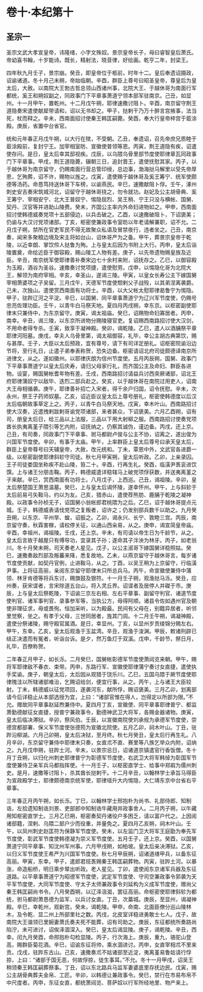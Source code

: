 # 卷十·本纪第十

## 圣宗一

圣宗文武大孝宣皇帝，讳隆绪，小字文殊奴。景宗皇帝长子，母曰睿智皇后萧氏。帝幼喜书翰，十岁能诗。既长，精射法，晓音律，好绘画。乾亨二年，封梁王。

四年秋九月壬子，景宗崩。癸丑，即皇帝位于柩前，时年十二。皇后奉遗诏摄政，诏谕诸道。冬十月己未朔，帝始临朝。辛酉，群臣上尊号曰昭圣皇帝，尊皇后为皇太后，大赦。以南院大王勃古哲总领山西诸州事，北院大王、于越休哥为南面行军都统，奚王和朔奴副之，同政事门下平章事萧道宁领本部军驻南京。己丑，如显州。十一月甲午，置乾州。十二月戊午朔，耶律速撒讨阻卜。辛酉，南京留守荆王道隐奏宋遣使献犀带请和，诏以无书却之。甲子，挞剌干乃万十醉言宫掖事，法当死，杖而释之。辛未，西南面招讨使秦王韩匡嗣薨。癸酉，奉大行皇帝梓宫于菆涂殿。庚辰，省置中台省官。

统和元年春正月戊午朔，以大行在殡，不受朝。乙丑，奉遗诏，召先帝庶兄质睦于菆涂殿前，复封宁王。加宰相室昉、宣徽使普领等恩。丙寅，荆王道隐有疾，诏遣使存问。是日，皇太后幸其邸视疾。戊辰，以乌隈乌骨里部节度使耶律章瓦同政事门下平章事。甲戌，荆王道隐薨，辍朝三日，追封晋王，遣使抚慰其家。丙子，以于越休哥为南京留守，仍赐南面行营总管印绶，总边事，渤海挞马解里以受先帝厚恩，乞殉葬，诏不许，赐物以旌之。戊寅，遣使赐于越休哥及奚王筹宁、统军使颇德等汤药。命恳笃持送休哥下车榜，以谕燕民。辛巳，速撒献阻卜俘。壬午，涿州刺史安吉奏宋筑城河北，诏留守于越休哥挠之，勿令就功。赵妃及公主胡骨典、奚王筹宁、宰相安宁、北大王普奴宁、惕隐屈烈、吴王稍、宁王只没与横帐、国舅、契丹、汉官等并进助山陵费。癸未，齐国公主率内外命妇进物如之。甲申，西南面招讨使韩德威奏党项十五部侵边，以兵击破之。乙酉，以速撒破阻卜，下诏褒美；仍谕与大汉讨党项诸部。丁亥，枢密使兼政事令室昉以年老请解兼职，诏不允。二月戊子朔，禁所在官吏军民不得无故聚众私语及冒禁夜行，违者坐之。己丑，南京奏，闻宋多聚粮边境及宋主将如台山，诏休哥严为之备。甲午，葬景宗皇帝于乾陵，以近幸朗、掌饮伶人挞鲁为殉。上与皇太后因为书附上大行。丙申，皇太后诣陵置奠，命绘近臣于御容殿，赐山陵工人物有差。庚子，以先帝遗物赐皇族及近臣。辛丑，南京统军使耶律善补奏宋边七十余村来附，诏抚存之。乙巳，以御容殿为玉殿，酒谷为圣谷。速撒奏讨党项捷，遣使慰劳。戊申，以惕隐化哥为北院大王，解领为南府宰相。辛亥，幸圣山，遂谒三陵。甲寅，以皇女长寿公主下嫁国舅宰相萧婆项之子吴留。三月戊午，天德军节度使颓剌父子战殁，以其弟涅离袭爵。己未，次独山。遣使赏西南面有功将士。辛酉，以大父帐太慰耶律曷鲁宁为惕隐。甲子，驻跸辽河之平淀。辛巳，以国舅、同平章事萧道宁为辽兴军节度使，仍赐号忠亮佐理功臣。壬午，以青牛白马祭天地。夏四月丙戌朔，幸东京。以枢密副使耶律末只兼侍中，为东京留守。庚寅，谒太祖庙。癸巳，诏赐物命妇寡居者。丙申，南幸。辛丑，谒三陵，以东京所进物分赐陵寝官吏。复诏赐西南路招讨使大汉剑，不用命者得专杀。壬寅，致享于凝神殿。癸卯，谒乾陵。乙巳，遣人以酒脯祭平章耶律河阳墓。庚戌，幸夫人乌骨里第，谒太祖御容，礼毕，幸公主胡古典第饮，赐与甚厚。壬子，大臣以太后预政，宜有尊号，请下有司详定册礼。诏枢密院谕沿边节将，至行礼日，止遣子弟奉表称贺，恐失边备。枢密请诏北府司徒颇德译南京所进律文，从之。遂如徽州。以耶律庆朗为信州节度使。五月丙辰朔，国舅、政事门下平章事萧道宁以皇太后庆寿，请归父母家行礼，而齐国公主及命妇、群臣各进物。设宴，赐国舅帐耆年物有差。壬戌，西南路招讨请益兵讨西突厥诸部，诏北王府耶律蒲奴宁以敌毕、迭烈二部兵赴之。癸亥，以于越休哥在南院过用吏人，诏南大王毋相循袭。庚午，耶律善补招亡入宋者，得千余户归国，诏令抚慰。辛未，次永州，祭王子药师奴墓。乙亥，诏近臣议皇太后上尊号册礼，枢密使韩德度以后汉太后临朝故事草定上之。丙子，以青牛白马祭天地。戊寅，幸木叶山。西南路招讨使大汉奏，近遣拽剌跋剌哥谕党项诸部，来者甚众，下诏褒美。六月乙酉朔，诏有司，册皇太后日，给三品以上法服，三品以下用大射柳之服。西南路招讨使奏党项酋长执夷离堇子隈引等乞内附，诏抚纳之，仍察其诚伪，谨边备。丙戌，还上京。己丑，有司奏，同政事门下平章事、驸马都尉卢俊与公主不协，诏离之，遂出俊为兴国军节度使。辛卯，有事于太庙。甲午，上率群臣上皇太后尊号曰承天皇太后，群臣上皇帝尊号曰天辅皇帝，大赦，改元统和。丁未，覃恩中外，文武官各进爵一级。以枢密副使耶律斜轸守司徒。秋七月甲寅朔，皇太后听政。乙卯，上亲录囚。王子司徒娄国坐称疾不赴山陵，笞二十。辛酉，行再生礼。癸酉，临潢尹褭衮进饮馔。上与诸王分朋击鞠。丙子，韩德威遣详稳辖马上破党项俘获数，并送夷离堇之子来献。辛巳，赏西南面有功将士。八月戊子，上西巡。己丑，谒祖陵。辛卯，皇太后祭楚国王萧思温墓。癸巳，上与皇太后谒怀陵，遂幸怀州。甲午，上与斜轸于太后前易弓矢鞍马，约以为友。己亥，猎赤山，遣使荐熊肪、鹿脯于乾陵之凝神殿。以政事令孙桢无子，诏国舅小翁帐郎君桃隈为之后。乙巳，诏于越休哥提点元城。壬子，韩德威表请伐党项之复叛者，诏许之；仍发别部兵数千以助之。九月癸丑朔，以东京、平州旱、蝗，诏振之。乙卯，谒永兴、长宁、敦睦三宫。丙辰，南京留守奏，秋霖害稼，请权停关征，以通山西籴易，从之。庚申，谒宣简皇帝庙。辛酉，幸祖州，谒祖陵。壬戌，还上京。辛未，有司请以帝生日为千龄节，从之。皇太后言故于越屋只有傅导功，宜录其子孙；遂命其子泮泱为林牙。丙子，如老翁川。冬十月癸未朔，司天奏老人星见。戊子，以公主淑哥下嫁国舅详稳照姑。癸巳，速撒奏敌烈部及叛蕃来降，悉复故地。乙未，以燕京留守于越休哥言，每岁诸节度使贡献，如契丹官例，止进鞍马，从之。丁酉，以吴王稍为上京留守，行临潢尹事。上将征高丽，亲阅东京留守耶律末只所总兵马。丙午，命宣徽使兼侍中蒲领、林牙肯德等将兵东讨，赐旗鼓及银符。十一月壬子朔，观渔挞马泺。癸丑，应州奏，获宋谍者，言宋除道五台山，将入灵丘界。诏谍者及居停人并磔于市。庚辰，上与皇太后祭乾陵，下诏谕三京左右相、左右平章事、副留守判官、诸道节度使判官、诸军事判官、录事参军等，当执公方，毋得阿顺。诸县令佐如遇州官及朝使非理征求，毋或畏徇。恒加采听，以为殿最。民间有父母在，别籍异居者，听邻里觉察，坐之。有孝于父母，三世同居者，旌其门闾。十二月壬午朔，谒凝神殿，遣使分祭诸陵，赐守殿官属酒。是日，幸显州。丁亥，以显州岁贡绫锦分赐左右。甲午，东幸。乙亥，皇太后观渔于玉盆湾。辛丑，观渔于浚渊。甲辰，敕诸刑辟已结正决遣而有冤者，听诣台诉。是夕，然万鱼灯于双溪。戊申，千龄节，祭日月，礼毕，百僚称贺。

二年春正月甲子，如长泺。二月癸巳，国舅帐彰德军节度使萧闼览来朝。甲午，赐将军耶律敌不春衣、束带。丙申，东路行军、宣徽使耶律蒲宁奏讨女直捷，遣使执手奖谕。庚子，朝皇太后，太后因从观猎于饶乐川。乙巳，五国乌隈于厥节度使耶律隗洼以所辖诸部难治，乞赐诏给剑，便宜行事，从之。丙午，上与诸王大臣较射。丁未，韩德威以征党项回，遂袭河东，献所俘，赐诏褒美。三月乙卯，划离部请今后详稳止从本部选授为宜，上曰：“诸部官惟在得人，岂得定以所部为限。”不允。赠故同平章事赵延煦兼侍中。夏四月丁亥，宣徽使、同平章事耶律普宁、都监萧勤德献征女直捷，授普宁兼政事令，勤德神武卫大将军，各赐金器诸物。庚寅，皇太后临决滞狱。辛卯，祭风伯。壬辰，以宣徽南院使刘承规为承德军节度使，崇德宫都部署、保义军节度使张德筠为宣徽北院使。五月乙卯，祠木叶山。丁丑，驻跸沿柳湖。六月己卯朔，皇太后决狱，至月终。秋七月癸丑，皇太后行再生礼。八月辛卯，东京留守兼侍中耶律末只奏，女直朮不直、赛里等八族乞举众内附，诏纳之。九月戊申朔，驻跸土河。辛未，以景宗忌日，诏诸道京镇遣官行香饭僧。冬十月丁丑朔，以归化州刺史耶律普宁为彰德军节度使，右武卫大将军韩倬为彰国军节度使兼侍卫亲军兵马都指挥使。十一月壬子，以枢密直学士、给事中郑嘏为儒州刺史。是月，速撒等讨阻卜，杀其酋长挞剌干。十二月辛丑，以翰林学士承旨马得臣为宣政殿学士，耶律颇德南京统军使，耶律瑶升大内惕隐，大仁靖东京中台省右平章事。

三年春正月丙午朔，如长泺。丁巳，以翰林学士邢抱朴为尚书、礼部侍郎、知制诰，左拾遗知制诰刘景、吏部郎中知制诰牛藏用并政事舍人。二月丙子朔，以牛藏用知枢密直学士。三月乙巳朔，枢密奏契丹诸役户多困乏，请以富户代之。上因阅诸部籍，涅剌、乌隈二部户少而役重，并量免之。夏四月乙亥朔，祠木叶山。壬午，以凤州刺史赵匡符为保静军节度使。癸未，以左监门卫大将军王庭勖为奉先军节度使，彰武军节度使韩德凝为崇义军节度使。五月壬子，还上京。癸酉，以国舅萧道宁同平章事、知沈州军州事。六月甲戌朔，如柏坡。皇太后亲决滞狱。乙亥，以归义军节度使王希严为兴国军节度使。秋七月甲辰朔，诏诸道缮甲兵，以备东征高丽。甲寅，东幸。甲子，遣郎君班褭赐秦王韩匡嗣葬物。丙寅，驻跸土河。以暴涨，命造船桥，明日乘步辇出听政。老人星见。丁卯，遣使阅东京诸军兵器及东征道路。以平章事萧道宁为昭德军节度使，武定军节度使、守司空兼政事令郭袭为天平军节度使，大同军节度使、守太子太师兼政事令刘延构为义成军节度使，赠尚父秦王韩匡嗣尚书令。八月癸酉朔，以辽泽沮洳，罢征高丽。命枢密使耶律斜轸为都统，驸马都尉萧恳德为监军，以兵讨女直。丁丑，次藁城。庚辰，至显州，谒凝神殿。辛巳，幸乾州，观新宫。癸未，谒乾陵。甲申，命南、北面臣僚分巡山陵林木，及令乾、显二州上所部里社之数。丙戌，北皮室详稳进勇敢士七人。戊子，故南院大王谐领已里婉妻萧氏奏夫死不能葬，诏有司助之。庚辰，东征都统所奏路尚陷泞，未可进讨，诏俟泽涸深入。癸巳，皇太后谒显陵。庚子，谒乾陵。辛丑，西幸。闰九月癸酉，命邢抱朴勾检显陵。丙子，行次海上。庚辰，重九，骆驼山登高，赐群臣菊花酒。辛巳，诏谕东征将帅，乘水涸进讨。丙申，女直宰相朮不里来贡。戊戌，驻跸东古山。己亥，速撒奏朮不姑诸部至近淀，夷离堇易鲁姑请行俘掠，上曰：“诸部于国无恶，何故俘掠，徒生事耳。”不允。冬十一月甲戌，诏吴王稍领秦王韩匡嗣葬祭事。丁丑，诏以东北路兵马监军妻婆底里存抚边民。戊寅，赐公主胡骨典葬夫金帛、工匠。辛卯，以韩德让兼政事令。癸巳，禁行在市易布帛不中尺度者。丙申，东征女直，都统萧闼览、菩萨奴以行军所经地里、物产来上。
